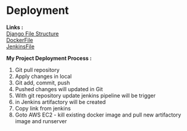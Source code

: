 # Deployment

**Links :**  
[Django File Structure](Django-File-Structure.md)  
[DockerFile](dockerfile.md)  
[JenkinsFile](jenkinsfile.md)  

**My Project Deployment Process :**  
1. Git pull repository
2. Apply changes in local
3. Git add, commit, push
4. Pushed changes will updated in Git
5. With git repository update jenkins pipeline will be trigger 
6. in Jenkins artifactory will be created 
7. Copy link from jenkins
8. Goto AWS EC2 - kill existing docker image and pull new artifactory image and runserver

